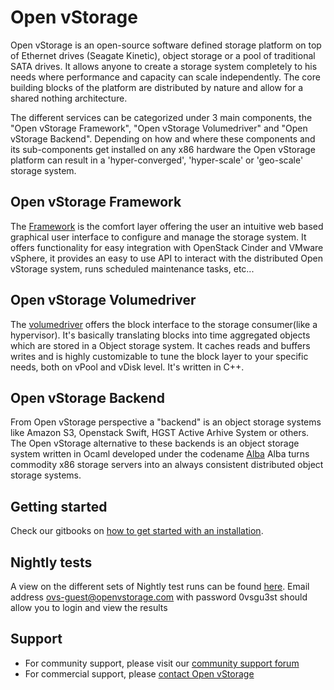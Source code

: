 # Open vStorage

Open vStorage is an open-source software defined storage platform on top of Ethernet drives (Seagate Kinetic), object storage or a pool of traditional SATA drives.
It allows anyone to create a storage system completely to his needs where performance and capacity can scale independently.
The core building blocks of the platform are distributed by nature and allow for a shared nothing architecture.

The different services can be categorized under 3 main components, the "Open vStorage Framework", "Open vStorage Volumedriver" and "Open vStorage Backend".
Depending on how and where these components and its sub-components get installed on any x86 hardware the Open vStorage platform can result
in a 'hyper-converged', 'hyper-scale' or 'geo-scale' storage system.

## Open vStorage Framework
The [Framework](https://github.com/openvstorage/framework) is the comfort layer offering the user an intuitive web based graphical user interface to configure and manage the storage system.
It offers functionality for easy integration with OpenStack Cinder and VMware vSphere, it provides an easy to use API to interact with the
distributed Open vStorage system, runs scheduled maintenance tasks, etc...

## Open vStorage Volumedriver
The [volumedriver](https://github.com/openvstorage/framework) offers the block interface to the storage consumer(like a hypervisor).
It's basically translating blocks into time aggregated objects which are stored in a Object storage system. It caches reads and buffers writes and is highly customizable to
tune the block layer to your specific needs, both on vPool and vDisk level.
It's written in C++.

## Open vStorage Backend
From Open vStorage perspective a "backend" is an object storage systems like Amazon S3, Openstack Swift, HGST Active Arhive System or others.
The Open vStorage alternative to these backends is an object storage system written in Ocaml developed under the codename [Alba](https://github.com/openvstorage/alba)
Alba turns commodity x86 storage servers into an always consistent distributed object storage systems.

## Getting started

Check our gitbooks on [how to get started with an installation](https://openvstorage.gitbooks.io/openvstorage/content/Installation/index.html).

## Nightly tests

A view on the different sets of Nightly test runs can be found [here](http://testrail.openvstorage.com/index.php?/runs/overview/10).
Email address ovs-guest@openvstorage.com with password 0vsgu3st should allow you to login and view the results

## Support

* For community support, please visit our [community support forum](https://groups.google.com/forum/#!forum/open-vstorage)
* For commercial support, please [contact Open vStorage](https://www.openvstorage.com/en/#footer)
